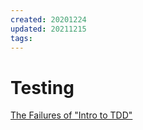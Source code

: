 ```yaml
---
created: 20201224
updated: 20211215
tags:
---
```


# Testing

[The Failures of "Intro to TDD"](https://blog.testdouble.com/posts/2014-01-25-the-failures-of-intro-to-tdd/)

